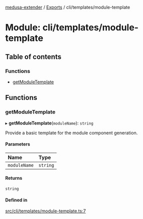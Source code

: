 [medusa-extender](../README.md) / [Exports](../modules.md) / cli/templates/module-template

# Module: cli/templates/module-template

## Table of contents

### Functions

- [getModuleTemplate](cli_templates_module_template.md#getmoduletemplate)

## Functions

### getModuleTemplate

▸ **getModuleTemplate**(`moduleName`): `string`

Provide a basic template for the module component generation.

#### Parameters

| Name | Type |
| :------ | :------ |
| `moduleName` | `string` |

#### Returns

`string`

#### Defined in

[src/cli/templates/module-template.ts:7](https://github.com/adrien2p/medusa-extender/blob/dfc6819/src/cli/templates/module-template.ts#L7)
